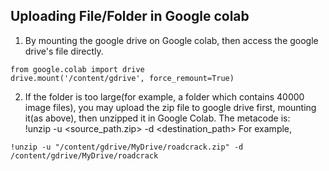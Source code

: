 ## Uploading File/Folder in Google colab

1. By mounting the google drive on Google colab, then access the google drive's file directly.<br>
```
from google.colab import drive 
drive.mount('/content/gdrive', force_remount=True)
```
2. If the folder is too large(for example, a folder which contains 40000 image files), you may upload the zip file to google drive first, mounting it(as above), then unzipped it in Google Colab. The metacode is:<br>
!unzip -u <source_path.zip> -d <destination_path>
For example,
```
!unzip -u "/content/gdrive/MyDrive/roadcrack.zip" -d /content/gdrive/MyDrive/roadcrack
```
